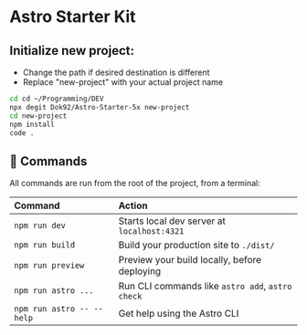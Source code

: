 # Astro Starter Kit

## Initialize new project:
- Change the path if desired destination is different
- Replace "new-project" with your actual project name
```sh
cd cd ~/Programming/DEV
npx degit Dok92/Astro-Starter-5x new-project
cd new-project
npm install
code .
```


## 🧞 Commands

All commands are run from the root of the project, from a terminal:

| Command                   | Action                                           |
| :------------------------ | :----------------------------------------------- |
| `npm run dev`             | Starts local dev server at `localhost:4321`      |
| `npm run build`           | Build your production site to `./dist/`          |
| `npm run preview`         | Preview your build locally, before deploying     |
| `npm run astro ...`       | Run CLI commands like `astro add`, `astro check` |
| `npm run astro -- --help` | Get help using the Astro CLI                     |